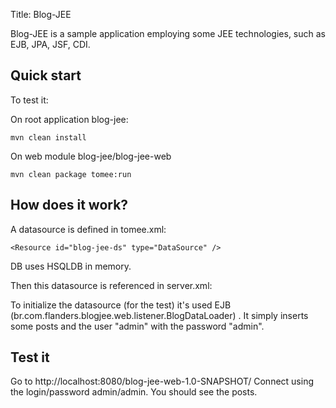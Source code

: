 Title: Blog-JEE

Blog-JEE is a sample application employing some JEE technologies, such as EJB, JPA, JSF, CDI.

## Quick start

To test it:

On root application blog-jee:
	
	mvn clean install

On web module blog-jee/blog-jee-web

    mvn clean package tomee:run

## How does it work?

A datasource is defined in tomee.xml:

    <Resource id="blog-jee-ds" type="DataSource" />
    
DB uses HSQLDB in memory.

Then this datasource is referenced in server.xml:

To initialize the datasource (for the test) it's used EJB (br.com.flanders.blogjee.web.listener.BlogDataLoader)
. It simply inserts some posts and the user "admin" with the password "admin".

## Test it

Go to http://localhost:8080/blog-jee-web-1.0-SNAPSHOT/
Connect using the login/password admin/admin. You should see the posts.